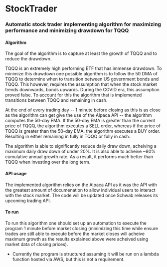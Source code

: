 # StockTrader
### Automatic stock trader implementing algorithm for maximizing performance and minimizing drawdown for TQQQ

#### Algorithm
The goal of the algorithm is to capture at least the growth of TQQQ and to reduce the drawdown.

TQQQ is an extremely high performing ETF that has immense drawdown. To minimize this drawdown one possible algorithm is to follow the 50 DMA of TQQQ to determine when to transition between US government bonds and TQQQ. This however, requires the assumption that when the stock market trends downwards, bonds upwards. During the COVID era, this assumption proved false. To account for this the algorithm that is implemented transitions between TQQQ and remaining in cash.

At the end of every trading day -- 1 minute before closing as this is as close as the algorithm can get give the use of the Alpaca API -- the algorithm computes the 50-day EMA. If the 50-day EMA is greater than the current price of TQQQ, the algorithm executes a SELL order, whereas if the price of TQQQ is greater than the 50-day EMA, the algorithm executes a BUY order. Resulting in either remaining in fully in TQQQ or fully in cash.

The algorithm is able to significantly reduce daily draw down, acheiving a maximum daily draw down of under 20%. It is also able to acheive ~80% cumulative annual growth rate. As a result, it performs much better than TQQQ when investing over the long term.

#### API usage
The implemented algorithm relies on the Alpaca API as it was the API with the greatest amount of documenation to allow individual users to interact with the stock market. The code will be updated once Schwab releases its upcoming trading API.

#### To run
To run this algorithm one should set up an automation to execute the program 1 minute before market closing (minimizing this time while ensure trades are still able to execute before the market closes will acheive maximum growth as the results explained above were acheived using market data of closing prices).

* Currently the program is structured assuming it will be run on a lambda function hosted via AWS, but this is not a requirement.
